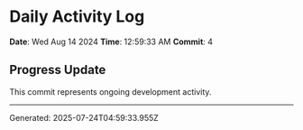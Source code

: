 # Daily Activity Log

**Date**: Wed Aug 14 2024
**Time**: 12:59:33 AM
**Commit**: 4

## Progress Update

This commit represents ongoing development activity.

---
Generated: 2025-07-24T04:59:33.955Z

